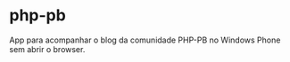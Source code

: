 php-pb
======

App para acompanhar o blog da comunidade PHP-PB no Windows Phone sem abrir o browser.
